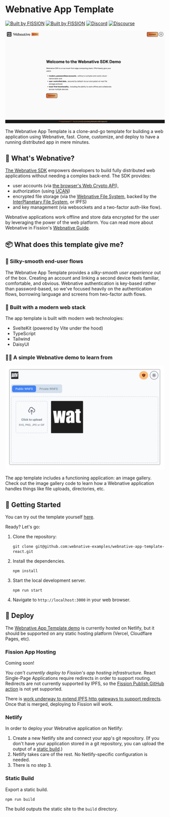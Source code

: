 # Webnative App Template

[![Built by FISSION](https://img.shields.io/badge/⌘-Built_by_FISSION-purple.svg)](https://fission.codes) [![Built by FISSION](https://img.shields.io/badge/webnative-v0.34.1-purple.svg)](https://github.com/fission-suite/webnative) [![Discord](https://img.shields.io/discord/478735028319158273.svg)](https://discord.gg/zAQBDEq) [![Discourse](https://img.shields.io/discourse/https/talk.fission.codes/topics)](https://talk.fission.codes)

![Webnative UI Screenshot](public/webnative-ui.png)

The Webnative App Template is a clone-and-go template for building a web application using Webnative, fast. Clone, customize, and deploy to have a running distributed app in mere minutes.

## 🤔 What's Webnative?

[The Webnative SDK](https://github.com/fission-codes/webnative) empowers developers to build fully distributed web applications without needing a complex back-end. The SDK provides:

- user accounts (via [the browser's Web Crypto API](https://developer.mozilla.org/en-US/docs/Web/API/Web_Crypto_API)),
- authorization (using [UCAN](https://ucan.xyz))
- encrypted file storage (via the [Webnative File System](https://guide.fission.codes/developers/webnative/file-system-wnfs), backed by the [InterPlanetary File System](https://ipfs.io/), or IPFS)
- and key management (via websockets and a two-factor auth-like flow).

Webnative applications work offline and store data encrypted for the user by leveraging the power of the web platform. You can read more about Webnative in Fission's [Webnative Guide](https://guide.fission.codes/developers/webnative).

## 📦 What does this template give me?

### 🥰 Silky-smooth end-user flows

The Webnative App Template provides a _silky-smooth user experience_ out of the box. Creating an account and linking a second device feels familiar, comfortable, and obvious. Webnative authentication is key-based rather than password-based, so we've focused heavily on the authentication flows, borrowing language and screens from two-factor auth flows.

### 🧱 Built with a modern web stack

The app template is built with modern web technologies:

- SvelteKit (powered by Vite under the hood)
- TypeScript
- Tailwind
- DaisyUI

### 👩‍🏫 A simple Webnative demo to learn from

![WNFS Image Gallery Screenshot](public/wnfs-gallery-screenshot.png)

The app template includes a functioning application: an image gallery. Check out the image gallery code to learn how a Webnative application handles things like file uploads, directories, etc.

## 🚀 Getting Started

You can try out the template yourself [here](https://webnative.netlify.app/).

Ready? Let's go:

1. Clone the repository:

   ```shell
   git clone git@github.com:webnative-examples/webnative-app-template-react.git
   ```

2. Install the dependencies.

   ```shell
   npm install
   ```

3. Start the local development server.

   ```shell
   npm run start
   ```

4. Navigate to `http://localhost:3000` in your web browser.

## 🧨 Deploy

The [Webnative App Template demo](https://webnative.netlify.app) is currently hosted on Netlify, but it should be supported on any static hosting platform (Vercel, Cloudflare Pages, etc).

### Fission App Hosting

Coming soon!

_You can't currently deploy to Fission's app hosting infrastructure._ React Single-Page Applications require redirects in order to support routing. Redirects are not currently supported by IPFS, so the [Fission Publish GitHub action](https://github.com/fission-codes/publish-action) is not yet supported.

There is [work underway to extend IPFS http gateways to support redirects](https://github.com/ipfs/kubo/pull/8890). Once that is merged, deploying to Fission will work.

### Netlify

In order to deploy your Webnative application on Netlify:

1. Create a new Netlify site and connect your app's git repository. (If you don't have your application stored in a git repository, you can upload the output of a [static build](#static-build).)
2. Netlify takes care of the rest. No Netlify-specific configuration is needed.
3. There is no step 3.

### Static Build

Export a static build.

```shell
npm run build
```

The build outputs the static site to the `build` directory.
